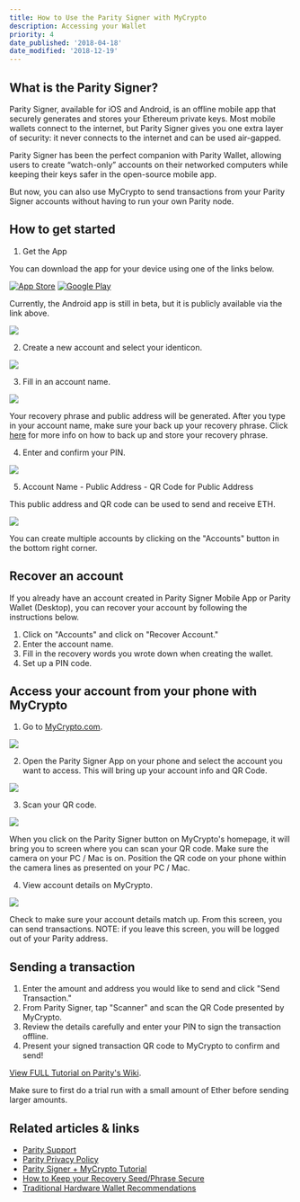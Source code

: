 ```yaml
---
title: How to Use the Parity Signer with MyCrypto
description: Accessing your Wallet
priority: 4
date_published: '2018-04-18'
date_modified: '2018-12-19'
---
```


## What is the Parity Signer?

Parity Signer, available for iOS and Android, is an offline mobile app that securely generates and stores your Ethereum private keys. Most mobile wallets connect to the internet, but Parity Signer gives you one extra layer of security: it never connects to the internet and can be used air-gapped.

Parity Signer has been the perfect companion with Parity Wallet, allowing users to create “watch-only” accounts on their networked computers while keeping their keys safer in the open-source mobile app.

But now, you can also use MyCrypto to send transactions from your Parity Signer accounts without having to run your own Parity node.

## How to get started

1. Get the App

You can download the app for your device using one of the links below.

[![App Store](https://i.imgur.com/4dG7hQ2.png)](https://itunes.apple.com/us/app/parity-signer/id1218174838?mt=8) [![Google Play](https://i.imgur.com/PYTWho7.png)](https://play.google.com/store/apps/details?id=io.parity.signer)

Currently, the Android app is still in beta, but it is publicly available via the link above.

![](https://i.imgur.com/uaVisbZ.jpg)

2. Create a new account and select your identicon.

![](https://i.imgur.com/gs3D3fx.png)

3. Fill in an account name.

![](https://i.imgur.com/Y9Q6qGU.png)

Your recovery phrase and public address will be generated. After you type in your account name, make sure your back up your recovery phrase. Click [here](https://blockonomi.com/keep-recovery-seed-safe/) for more info on how to back up and store your recovery phrase.

4. Enter and confirm your PIN.

![](https://i.imgur.com/H1VDNOd.png)

5. Account Name - Public Address - QR Code for Public Address

This public address and QR code can be used to send and receive ETH.

![](https://i.imgur.com/TjKQd6s.png)

You can create multiple accounts by clicking on the "Accounts" button in the bottom right corner.

## Recover an account

If you already have an account created in Parity Signer Mobile App or Parity Wallet (Desktop), you can recover your account by following the instructions below.

1. Click on "Accounts" and click on "Recover Account."
2. Enter the account name.
3. Fill in the recovery words you wrote down when creating the wallet.
4. Set up a PIN code.

## Access your account from your phone with MyCrypto

1. Go to [MyCrypto.com](https://mycrypto.com/account).

![](https://i.imgur.com/IRQUSDb.png)

2. Open the Parity Signer App on your phone and select the account you want to access. This will bring up your account info and QR Code.

![](https://i.imgur.com/4dE9Pv4.png)

3. Scan your QR code.

![](https://i.imgur.com/jdHZIu9.png)

When you click on the Parity Signer button on MyCrypto's homepage, it will bring you to screen where you can scan your QR code. Make sure the camera on your PC / Mac is on. Position the QR code on your phone within the camera lines as presented on your PC / Mac.

4. View account details on MyCrypto.

![](https://i.imgur.com/xI1EeHg.png)

Check to make sure your account details match up. From this screen, you can send transactions. NOTE: if you leave this screen, you will be logged out of your Parity address.

## Sending a transaction

1. Enter the amount and address you would like to send and click "Send Transaction."
2. From Parity Signer, tap "Scanner" and scan the QR Code presented by MyCrypto.
3. Review the details carefully and enter your PIN to sign the transaction offline.
4. Present your signed transaction QR code to MyCrypto to confirm and send!
   
[View FULL Tutorial on Parity's Wiki](https://wiki.parity.io/Parity-Signer-Mobile-App-MyCrypto-tutorial.html).

Make sure to first do a trial run with a small amount of Ether before sending larger amounts.

## Related articles & links

* [Parity Support](http://paritytech.io/)
* [Parity Privacy Policy](http://paritytech.io/legal/)
* [Parity Signer + MyCrypto Tutorial](https://wiki.parity.io/Parity-Signer-Mobile-App-MyCrypto-tutorial.html)
* [How to Keep your Recovery Seed/Phrase Secure](https://blockonomi.com/keep-recovery-seed-safe/)
* [Traditional Hardware Wallet Recommendations](/staying-safe/hardware-wallet-recommendations)
